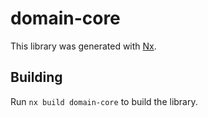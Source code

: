# domain-core

This library was generated with [Nx](https://nx.dev).

## Building

Run `nx build domain-core` to build the library.
